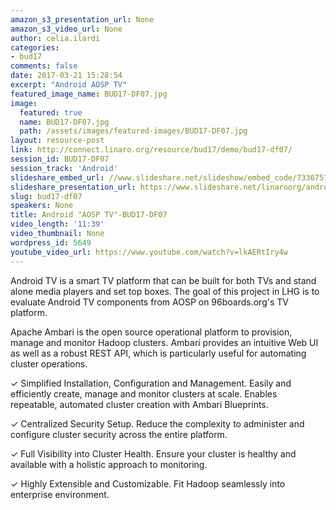 ```yaml
---
amazon_s3_presentation_url: None
amazon_s3_video_url: None
author: celia.ilardi
categories: 
- bud17
comments: false
date: 2017-03-21 15:28:54
excerpt: "Android AOSP TV"
featured_image_name: BUD17-DF07.jpg
image:
  featured: true
  name: BUD17-DF07.jpg
  path: /assets/images/featured-images/BUD17-DF07.jpg
layout: resource-post
link: http://connect.linaro.org/resource/bud17/demo/bud17-df07/
session_id: BUD17-DF07
session_track: 'Android'
slideshare_embed_url: //www.slideshare.net/slideshow/embed_code/73367572
slideshare_presentation_url: https://www.slideshare.net/linaroorg/android-aosp-tv-bud17
slug: bud17-df07
speakers: None
title: Android "AOSP TV"-BUD17-DF07
video_length: '11:39'
video_thumbnail: None
wordpress_id: 5649
youtube_video_url: https://www.youtube.com/watch?v=lkAERtIry4w
---
```


Android TV is a smart TV platform that can be built for both TVs and stand alone media players and set top boxes.
The goal of this project in LHG is to evaluate Android TV components from AOSP on 96boards.org's TV platform.

Apache Ambari is the open source operational platform to provision, manage and monitor Hadoop clusters. Ambari provides an intuitive Web UI as well as a robust REST API, which is particularly useful for automating cluster operations.

✓ Simplified Installation, Configuration and Management. Easily and efficiently create, manage and monitor clusters at scale. Enables repeatable, automated cluster creation with Ambari Blueprints.

✓ Centralized Security Setup. Reduce the complexity to administer and configure cluster security across the entire platform.

✓ Full Visibility into Cluster Health. Ensure your cluster is healthy and available with a holistic approach to monitoring.

✓ Highly Extensible and Customizable. Fit Hadoop seamlessly into enterprise environment.